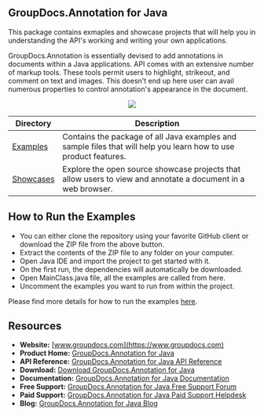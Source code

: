 ## GroupDocs.Annotation for Java

This package contains exmaples and showcase projects that will help you in understanding the API's working and writing your own applications.

GroupDocs.Annotation is essentially devised to add annotations in documents within a Java applications. API comes with an extensive number of markup tools. These tools permit users to highlight, strikeout, and comment on text and images. This doesn't end up here user can avail numerous properties to control annotation's appearance in the document.

<p align="center">

  <a title="Download complete GroupDocs.Annotation for Java source code" href="https://github.com/groupdocs-annotation/GroupDocs.Annotation-for-Java/archive/master.zip">
	<img src="https://raw.github.com/AsposeExamples/java-examples-dashboard/master/images/downloadZip-Button-Large.png" />
  </a>
</p>

Directory | Description
--------- | -----------
[Examples](https://github.com/groupdocs-annotation/GroupDocs.Annotation-for-Java/tree/master/Examples)  | Contains the package of all Java examples and sample files that will help you learn how to use product features. 
[Showcases](https://github.com/groupdocs-annotation/GroupDocs.Annotation-for-Java/tree/master/Showcase)  | Explore the open source showcase projects that allow users to view and annotate a document in a web browser.  

## How to Run the Examples

+ You can either clone the repository using your favorite GitHub client or download the ZIP file from the above button.
+ Extract the contents of the ZIP file to any folder on your computer.
+ Open Java IDE and import the project to get started with it.
+ On the first run, the dependencies will automatically be downloaded.
+ Open MainClass.java file, all the examples are called from here.
+ Uncomment the examples you want to run from within the project.

Please find more details for how to run the examples [here](https://docs.groupdocs.com/display/annotationjava/How+to+Run+Examples).

##  Resources

+ **Website:** [www.groupdocs.com](https://www.groupdocs.com)
+ **Product Home:** [GroupDocs.Annotation for Java](https://products.groupdocs.com/annotation/java)
+ **API Reference:** [GroupDocs.Annotation for Java API Reference](https://apireference.groupdocs.com/java/annotation)
+ **Download:** [Download GroupDocs.Annotation for Java](https://artifact.groupdocs.com/repo/com/groupdocs/groupdocs-annotation/)
+ **Documentation:** [GroupDocs.Annotation for Java Documentation](https://docs.groupdocs.com/display/annotationjava/Home)
+ **Free Support:** [GroupDocs.Annotation for Java Free Support Forum](https://forum.groupdocs.com/c/annotation)
+ **Paid Support:** [GroupDocs.Annotation for Java Paid Support Helpdesk](https://helpdesk.groupdocs.com/)
+ **Blog:** [GroupDocs.Annotation for Java Blog](https://blog.groupdocs.com/category/groupdocs-annotation-product-family/)

